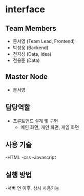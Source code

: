 # interface
## Team Members
- 문서영 (Team Lead, Frontend)
- 박성웅 (Backend)
- 천지성 (Data, Idea)
- 전용준 (Data)

## Master Node
- 문서영

## 담당역할
- 프론트앤드 설계 및 구현
  - 메인 화면, 개인 화면, 게임 화면
    
## 사용 기술
-HTML
-css
-Javascript

## 실행 방법
-서버 연 이후, 상시 사용가능
